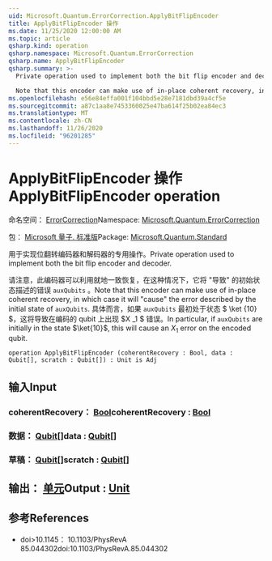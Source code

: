 ```yaml
---
uid: Microsoft.Quantum.ErrorCorrection.ApplyBitFlipEncoder
title: ApplyBitFlipEncoder 操作
ms.date: 11/25/2020 12:00:00 AM
ms.topic: article
qsharp.kind: operation
qsharp.namespace: Microsoft.Quantum.ErrorCorrection
qsharp.name: ApplyBitFlipEncoder
qsharp.summary: >-
  Private operation used to implement both the bit flip encoder and decoder.

  Note that this encoder can make use of in-place coherent recovery, in which case it will "cause" the error described by the initial state of `auxQubits`. In particular, if `auxQubits` are initially in the state $\ket{10}$, this will cause an $X_1$ error on the encoded qubit.
ms.openlocfilehash: e56e84effa001f104bbd5e28e7181dbd39a4cf5e
ms.sourcegitcommit: a87c1aa8e7453360025e47ba614f25b02ea84ec3
ms.translationtype: MT
ms.contentlocale: zh-CN
ms.lasthandoff: 11/26/2020
ms.locfileid: "96201285"
---
```

# <a name="applybitflipencoder-operation"></a><span data-ttu-id="65a4a-102">ApplyBitFlipEncoder 操作</span><span class="sxs-lookup"><span data-stu-id="65a4a-102">ApplyBitFlipEncoder operation</span></span>

<span data-ttu-id="65a4a-103">命名空间： [ErrorCorrection](xref:Microsoft.Quantum.ErrorCorrection)</span><span class="sxs-lookup"><span data-stu-id="65a4a-103">Namespace: [Microsoft.Quantum.ErrorCorrection](xref:Microsoft.Quantum.ErrorCorrection)</span></span>

<span data-ttu-id="65a4a-104">包： [Microsoft 量子. 标准版](https://nuget.org/packages/Microsoft.Quantum.Standard)</span><span class="sxs-lookup"><span data-stu-id="65a4a-104">Package: [Microsoft.Quantum.Standard](https://nuget.org/packages/Microsoft.Quantum.Standard)</span></span>


<span data-ttu-id="65a4a-105">用于实现位翻转编码器和解码器的专用操作。</span><span class="sxs-lookup"><span data-stu-id="65a4a-105">Private operation used to implement both the bit flip encoder and decoder.</span></span>

<span data-ttu-id="65a4a-106">请注意，此编码器可以利用就地一致恢复，在这种情况下，它将 "导致" 的初始状态描述的错误 `auxQubits` 。</span><span class="sxs-lookup"><span data-stu-id="65a4a-106">Note that this encoder can make use of in-place coherent recovery, in which case it will "cause" the error described by the initial state of `auxQubits`.</span></span>
<span data-ttu-id="65a4a-107">具体而言，如果 `auxQubits` 最初处于状态 $ \ket {10} $，这将导致在编码的 qubit 上出现 $X _1 $ 错误。</span><span class="sxs-lookup"><span data-stu-id="65a4a-107">In particular, if `auxQubits` are initially in the state $\ket{10}$, this will cause an $X_1$ error on the encoded qubit.</span></span>

```qsharp
operation ApplyBitFlipEncoder (coherentRecovery : Bool, data : Qubit[], scratch : Qubit[]) : Unit is Adj
```


## <a name="input"></a><span data-ttu-id="65a4a-108">输入</span><span class="sxs-lookup"><span data-stu-id="65a4a-108">Input</span></span>

### <a name="coherentrecovery--bool"></a><span data-ttu-id="65a4a-109">coherentRecovery： [Bool](xref:microsoft.quantum.lang-ref.bool)</span><span class="sxs-lookup"><span data-stu-id="65a4a-109">coherentRecovery : [Bool](xref:microsoft.quantum.lang-ref.bool)</span></span>




### <a name="data--qubit"></a><span data-ttu-id="65a4a-110">数据： [Qubit](xref:microsoft.quantum.lang-ref.qubit)[]</span><span class="sxs-lookup"><span data-stu-id="65a4a-110">data : [Qubit](xref:microsoft.quantum.lang-ref.qubit)[]</span></span>




### <a name="scratch--qubit"></a><span data-ttu-id="65a4a-111">草稿： [Qubit](xref:microsoft.quantum.lang-ref.qubit)[]</span><span class="sxs-lookup"><span data-stu-id="65a4a-111">scratch : [Qubit](xref:microsoft.quantum.lang-ref.qubit)[]</span></span>





## <a name="output--unit"></a><span data-ttu-id="65a4a-112">输出： [单元](xref:microsoft.quantum.lang-ref.unit)</span><span class="sxs-lookup"><span data-stu-id="65a4a-112">Output : [Unit](xref:microsoft.quantum.lang-ref.unit)</span></span>



## <a name="references"></a><span data-ttu-id="65a4a-113">参考</span><span class="sxs-lookup"><span data-stu-id="65a4a-113">References</span></span>

- <span data-ttu-id="65a4a-114">doi>10.1145： 10.1103/PhysRevA 85.044302</span><span class="sxs-lookup"><span data-stu-id="65a4a-114">doi:10.1103/PhysRevA.85.044302</span></span>